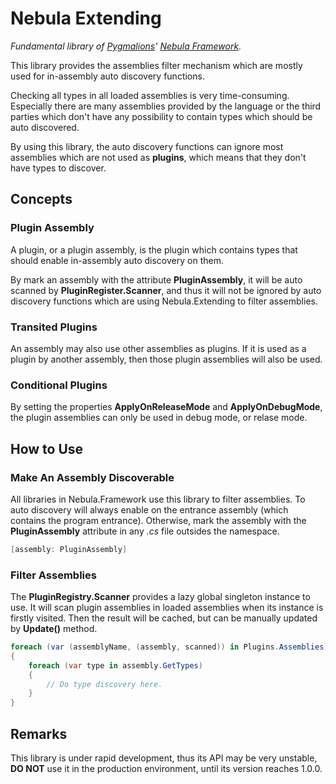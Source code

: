 ﻿# Nebula Extending

*Fundamental library of [Pygmalions](https://github.com/Pygmalions)' [Nebula Framework](https://github.com/Pygmalions/Nebula.Framework).*

This library provides the assemblies filter mechanism which are mostly used for
in-assembly auto discovery functions.

Checking all types in all loaded assemblies is very time-consuming.
Especially there are many assemblies provided by the language or the third parties which don't
have any possibility to contain types which should be auto discovered.

By using this library, the auto discovery functions can ignore most assemblies which are not used as **plugins**,
which means that they don't have types to discover.


## Concepts

### Plugin Assembly

A plugin, or a plugin assembly, is the plugin which contains types that should enable in-assembly auto discovery on them.

By mark an assembly with the attribute **PluginAssembly**, it will be auto scanned by **PluginRegister.Scanner**,
and thus it will not be ignored by auto discovery functions which are using Nebula.Extending to filter assemblies.

### Transited Plugins

An assembly may also use other assemblies as plugins. 
If it is used as a plugin by another assembly, then those plugin assemblies will also be used.

### Conditional Plugins

By setting the properties **ApplyOnReleaseMode** and **ApplyOnDebugMode**,
the plugin assemblies can only be used in debug mode, or relase mode.

## How to Use

### Make An Assembly Discoverable

All libraries in Nebula.Framework use this library to filter assemblies.
To auto discovery will always enable on the entrance assembly (which contains the program entrance).
Otherwise, mark the assembly with the **PluginAssembly** attribute in any *.cs* file outsides the namespace.

```c#
[assembly: PluginAssembly]
```

### Filter Assemblies

The **PluginRegistry.Scanner** provides a lazy global singleton instance to use. 
It will scan plugin assemblies in loaded assemblies when its instance is firstly visited.
Then the result will be cached, but can be manually updated by **Update()** method.

```c#
foreach (var (assemblyName, (assembly, scanned)) in Plugins.Assemblies)
{
    foreach (var type in assembly.GetTypes)
    {
        // Do type discovery here.
    }
}
```

## Remarks

This library is under rapid development, thus its API may be very unstable, 
**DO NOT** use it in the production environment,
until its version reaches 1.0.0.